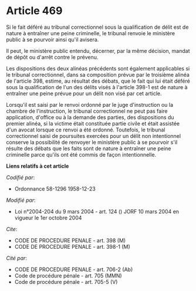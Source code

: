 # Article 469

Si le fait déféré au tribunal correctionnel sous la qualification de délit est de nature à entraîner une peine criminelle, le
tribunal renvoie le ministère public à se pourvoir ainsi qu'il avisera.

Il peut, le ministère public entendu, décerner, par la même décision, mandat de dépôt ou d'arrêt contre le prévenu.

Les dispositions des deux alinéas précédents sont également applicables si le tribunal correctionnel, dans sa composition
prévue par le troisième alinéa de l'article 398, estime, au résultat des débats, que le fait qui lui était déféré sous la
qualification de l'un des délits visés à l'article 398-1 est de nature à entraîner une peine prévue pour un délit non visé
par cet article.

Lorsqu'il est saisi par le renvoi ordonné par le juge d'instruction ou la chambre de l'instruction, le tribunal correctionnel
ne peut pas faire application, d'office ou à la demande des parties, des dispositions du premier alinéa, si la victime était
constituée partie civile et était assistée d'un avocat lorsque ce renvoi a été ordonné. Toutefois, le tribunal correctionnel
saisi de poursuites exercées pour un délit non intentionnel conserve la possibilité de renvoyer le ministère public à se
pourvoir s'il résulte des débats que les faits sont de nature à entraîner une peine criminelle parce qu'ils ont été commis de
façon intentionnelle.

**Liens relatifs à cet article**

_Codifié par_:

  - Ordonnance 58-1296 1958-12-23

_Modifié par_:

  - Loi n°2004-204 du 9 mars 2004 - art. 124 () JORF 10 mars 2004 en vigueur le 1er octobre 2004

_Cite_:

  - CODE DE PROCEDURE PENALE - art. 398 (M)
  - CODE DE PROCEDURE PENALE - art. 398-1 (M)

_Cité par_:

  - CODE DE PROCEDURE PENALE - art. 706-2 (Ab)
  - Code de procédure pénale - art. 705 (MMN)
  - Code de procédure pénale - art. 705-5 (V)
